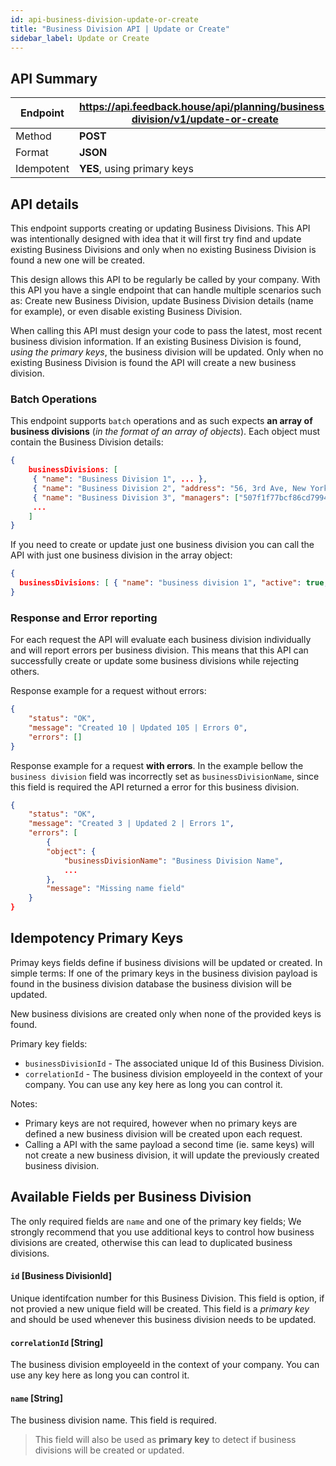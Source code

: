 ```yaml
---
id: api-business-division-update-or-create
title: "Business Division API | Update or Create"
sidebar_label: Update or Create
---
```


## API Summary

| Endpoint | **https://api.feedback.house/api/planning/business-division/v1/update-or-create** |
|----------|-------------------------------------------------------------|
| Method   | **POST** |
| Format   | **JSON** |
| Idempotent | **YES**, using primary keys |

## API details

This endpoint supports creating or updating Business Divisions. This API was intentionally designed with idea that it will first try find and update existing Business Divisions and only when no existing Business Division is found a new one will be created. 

This design allows this API to be regularly be called by your company. With this API you have a single endpoint that can handle multiple scenarios such as: Create new Business Division, update Business Division details (name for example), or even disable existing Business Division.

When calling this API must design your code to pass the latest, most recent business division information. If an existing Business Division is found, *using the primary keys*, the business division will be updated. Only when no existing Business Division is found the API will create a new business division.

### Batch Operations

This endpoint supports `batch` operations and as such expects **an array of business divisions** (*in the format of an array of objects*). Each object must contain the Business Division details:

```json
{
    businessDivisions: [
     { "name": "Business Division 1", ... },
     { "name": "Business Division 2", "address": "56, 3rd Ave, New York, NY 10003", ... },
     { "name": "Business Division 3", "managers": ["507f1f77bcf86cd799439011"], "allowCandidatesApply": true, ... },
     ...
    ]
}
```

If you need to create or update just one business division you can call the API with just one business division in the array object:

```json
{
  businessDivisions: [ { "name": "business division 1", "active": true, ... },]
}
```


### Response and Error reporting

For each request the API will evaluate each business division individually and will report errors per business division. This means that this API can successfully create or update some business divisions while rejecting others.

Response example for a request without errors:
```json
{
    "status": "OK",
    "message": "Created 10 | Updated 105 | Errors 0",
    "errors": []
}
```

Response example for a request **with errors**. In the example bellow the `business division` field was incorrectly set as `businessDivisionName`, since this field is required the API returned a error for this business division.
```json
{
    "status": "OK",
    "message": "Created 3 | Updated 2 | Errors 1",
    "errors": [
        {
        "object": {
            "businessDivisionName": "Business Division Name",
            ...
        },
        "message": "Missing name field"
    }
}
```

## Idempotency Primary Keys

Primay keys fields define if business divisions will be updated or created. In simple terms: If one of the primary keys in the business division payload is found in the business division database the business division will be updated. 

New business divisions are created only when none of the provided keys is found.

Primary key fields:
- `businessDivisionId` - The associated unique Id of this Business Division.
- `correlationId` - The business division employeeId in the context of your company. You can use any key here as long you can control it.

Notes:
- Primary keys are not required, however when no primary keys are defined a new business division will be created upon each request.
- Calling a API with the same payload a second time (ie. same keys) will not create a new business division, it will update the previously created business division.

## Available Fields per Business Division

The only required fields are `name` and one of the primary key fields; We strongly recommend that you use additional keys to control how business divisions are created, otherwise this can lead to duplicated business divisions.


#### `id` [Business DivisionId] 
Unique identifcation number for this Business Division. This field is option, if not provied a new unique field will be created.
This field is a *primary key* and should be used whenever this business division needs to be updated.

#### `correlationId` [String]
The business division employeeId in the context of your company. You can use any key here as long you can control it.

#### `name` [String] 
The business division name. This field is required.  

> This field will also be used as **primary key** to detect if business divisions will be created or updated.
